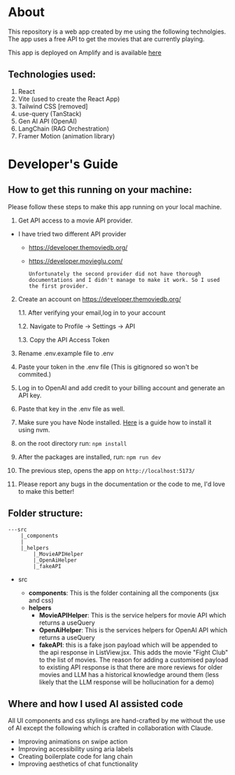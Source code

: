 # About

This repository is a web app created by me using the following technolgies.
The app uses a free API to get the movies that are currently playing.

This app is deployed on Amplify and is available [here](https://main.dk533bbkowhnl.amplifyapp.com/)
## Technologies used:

1. React
1. Vite (used to create the React App)
1. Tailwind CSS [removed]
1. use-query (TanStack)
1. Gen AI API (OpenAI)
1. LangChain (RAG Orchestration)
1. Framer Motion (animation library)

# Developer's Guide

## How to get this running on your machine:

Please follow these steps to make this app running on your local machine.

1.  Get API access to a movie API provider.

- I have tried two different API provider

  - https://developer.themoviedb.org/

  - https://developer.movieglu.com/

        Unfortunately the second provider did not have thorough documentations and I didn't manage to make it work. So I used the first provider.

2.  Create an account on https://developer.themoviedb.org/

    1.1. After verifying your email,log in to your account

    1.2. Navigate to Profile -> Settings -> API

    1.3. Copy the API Access Token

1.  Rename .env.example file to .env
1.  Paste your token in the .env file (This is gitignored so won't be commited.)
1.  Log in to OpenAI and add credit to your billing account and generate an API key.
1.  Paste that key in the .env file as well.
1.  Make sure you have Node installed. [Here](https://github.com/nvm-sh/nvm) is a guide how to install it using nvm.
1.  on the root directory run:
    `npm install`
1.  After the packages are installed, run:
    `npm run dev`
1.  The previous step, opens the app on `http://localhost:5173/`
1.  Please report any bugs in the documentation or the code to me, I'd love to make this better!

## Folder structure:

```
---src
    |_components
    |
    |_helpers
        |_MovieAPIHelper
        |_OpenAiHelper
        |_fakeAPI
```

- src

  - **components**: This is the folder containing all the components (jsx and css)
  - **helpers**
    - **MovieAPIHelper**: This is the service helpers for movie API which returns a useQuery
    - **OpenAiHelper**: This is the services helpers for OpenAI API which returns a useQuery
    - **fakeAPI**: this is a fake json payload which will be appended to the api response in ListView.jsx. This adds the movie "Fight Club" to the list of movies. The reason for adding a customised payload to existing API response is that there are more reviews for older movies and LLM has a historical knowledge around them (less likely that the LLM response will be hollucination for a demo)

## Where and how I used AI assisted code

All UI components and css stylings are hand-crafted by me without the use of AI except the following which is crafted in collaboration with Claude.

- Improving animations on swipe action
- Improving accessibility using aria labels
- Creating boilerplate code for lang chain
- Improving aesthetics of chat functionality
